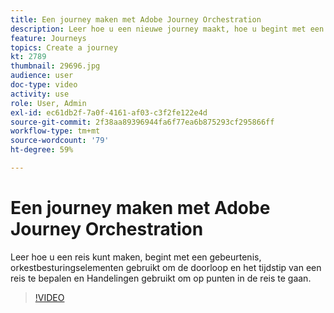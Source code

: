 ```yaml
---
title: Een journey maken met Adobe Journey Orchestration
description: Leer hoe u een nieuwe journey maakt, hoe u begint met een gebeurtenis, hoe u orkestraties gebruikt om de stroom en het tijdstip van een journey te bepalen en hoe u acties gebruikt om in te grijpen op bepaalde punten van de journey.
feature: Journeys
topics: Create a journey
kt: 2789
thumbnail: 29696.jpg
audience: user
doc-type: video
activity: use
role: User, Admin
exl-id: ec61db2f-7a0f-4161-af03-c3f2fe122e4d
source-git-commit: 2f38aa89396944fa6f77ea6b875293cf295866ff
workflow-type: tm+mt
source-wordcount: '79'
ht-degree: 59%

---
```



# Een journey maken met Adobe Journey Orchestration

Leer hoe u een reis kunt maken, begint met een gebeurtenis, orkestbesturingselementen gebruikt om de doorloop en het tijdstip van een reis te bepalen en Handelingen gebruikt om op punten in de reis te gaan.

>[!VIDEO](https://video.tv.adobe.com/v/29696?quality=12)

